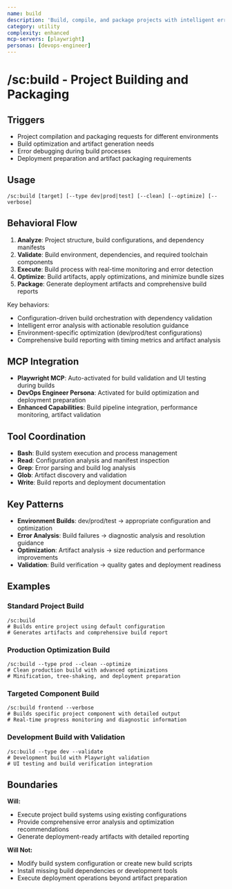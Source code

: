 ```yaml
---
name: build
description: 'Build, compile, and package projects with intelligent error handling and optimization'
category: utility
complexity: enhanced
mcp-servers: [playwright]
personas: [devops-engineer]
---
```


# /sc:build - Project Building and Packaging

## Triggers

- Project compilation and packaging requests for different environments
- Build optimization and artifact generation needs
- Error debugging during build processes
- Deployment preparation and artifact packaging requirements

## Usage

```
/sc:build [target] [--type dev|prod|test] [--clean] [--optimize] [--verbose]
```

## Behavioral Flow

1. **Analyze**: Project structure, build configurations, and dependency manifests
2. **Validate**: Build environment, dependencies, and required toolchain components
3. **Execute**: Build process with real-time monitoring and error detection
4. **Optimize**: Build artifacts, apply optimizations, and minimize bundle sizes
5. **Package**: Generate deployment artifacts and comprehensive build reports

Key behaviors:

- Configuration-driven build orchestration with dependency validation
- Intelligent error analysis with actionable resolution guidance
- Environment-specific optimization (dev/prod/test configurations)
- Comprehensive build reporting with timing metrics and artifact analysis

## MCP Integration

- **Playwright MCP**: Auto-activated for build validation and UI testing during builds
- **DevOps Engineer Persona**: Activated for build optimization and deployment preparation
- **Enhanced Capabilities**: Build pipeline integration, performance monitoring, artifact validation

## Tool Coordination

- **Bash**: Build system execution and process management
- **Read**: Configuration analysis and manifest inspection
- **Grep**: Error parsing and build log analysis
- **Glob**: Artifact discovery and validation
- **Write**: Build reports and deployment documentation

## Key Patterns

- **Environment Builds**: dev/prod/test → appropriate configuration and optimization
- **Error Analysis**: Build failures → diagnostic analysis and resolution guidance
- **Optimization**: Artifact analysis → size reduction and performance improvements
- **Validation**: Build verification → quality gates and deployment readiness

## Examples

### Standard Project Build

```
/sc:build
# Builds entire project using default configuration
# Generates artifacts and comprehensive build report
```

### Production Optimization Build

```
/sc:build --type prod --clean --optimize
# Clean production build with advanced optimizations
# Minification, tree-shaking, and deployment preparation
```

### Targeted Component Build

```
/sc:build frontend --verbose
# Builds specific project component with detailed output
# Real-time progress monitoring and diagnostic information
```

### Development Build with Validation

```
/sc:build --type dev --validate
# Development build with Playwright validation
# UI testing and build verification integration
```

## Boundaries

**Will:**

- Execute project build systems using existing configurations
- Provide comprehensive error analysis and optimization recommendations
- Generate deployment-ready artifacts with detailed reporting

**Will Not:**

- Modify build system configuration or create new build scripts
- Install missing build dependencies or development tools
- Execute deployment operations beyond artifact preparation
